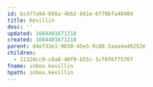 ```yaml
---
id: bc477a94-856a-4bb2-b61e-6f70bfa4840d
title: Kevillin
desc: ''
updated: 1604401671218
created: 1604401671218
parent: d4e733e1-9650-45e5-9c88-2aaa4a46252e
children:
  - 1132dcc0-c8a8-40f0-b55c-1cf6f6f75707
fname: inbox.kevillin
hpath: inbox.kevillin
---
```



